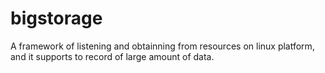 # bigstorage
A framework of listening and obtainning from resources on linux platform, and it supports to record of large amount of data.
